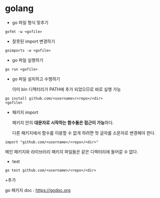 # golang



- go 파일 형식 맞추기

```
gofmt -w <gofile>
```



- 잘못된 import 변경하기

```
goimports -w <gofile>
```



- go 파일 실행하기

```
go run <gofile>
```



- go 파일 설치하고 수행하기

  이미 bin 디렉터리가 PATH에 추가 되었으므로 바로 실행 가능

```
go install github.com/<username>/<repo>/<dir>
<gofile>
```



- 패키지 import

  패키지 안의 **대문자로 시작하는 함수들은 접근이 가능**하다. 

  다른 패키지에서 함수를 이용할 수 없게 하려면 첫 글자를 소문자로 변경해야 한다.

```
import "github.com/<username>/<repo>/<dir>"
```

메인 패키지와 라이브러리 패키지 파일들은 같은 디렉터리에 들어갈 수 없다.



- test

```
go test github.com/<username>/<repo>/<dir>
```





+추가

go 패키지 doc : https://godoc.org



